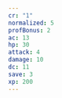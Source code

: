 ```yaml
---
cr: "1"
normalized: 5
profBonus: 2
ac: 13
hp: 30
attack: 4
damage: 10
dc: 11
save: 3
xp: 200
---
```

